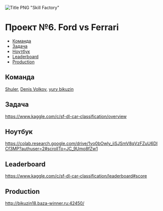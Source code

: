 ![Title PNG "Skill Factory"](/assets/skillfactory_logo.png)
# Проект №6. Ford vs Ferrari

<!-- vim-markdown-toc Redcarpet -->

* [Команда](#команда)
* [Задача](#задача)
* [Ноутбук](#ноутбук)
* [Leaderboard](#leaderboard)
* [Production](#production)

<!-- vim-markdown-toc -->


## Команда

[Shuler](https://sfdatasciencecourse.slack.com/archives/D017GFWS42V), [Denis Volkov](https://sfdatasciencecourse.slack.com/archives/D01751QRQDR), [yury bikuzin](https://sfdatasciencecourse.slack.com/archives/D017E787B7S)

## Задача

https://www.kaggle.com/c/sf-dl-car-classification/overview

## Ноутбук

https://colab.research.google.com/drive/1vo0bOwly_iiSJSmV8qVzFZuU6DICf3MP?authuser=2#scrollTo=JC_9Umo8fZw1

## Leaderboard

https://www.kaggle.com/c/sf-dl-car-classification/leaderboard#score

## Production

http://bikuzin18.baza-winner.ru:42450/

